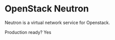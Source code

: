 OpenStack Neutron
=================

Neutron is a virtual network service for Openstack.

Production ready?
Yes
